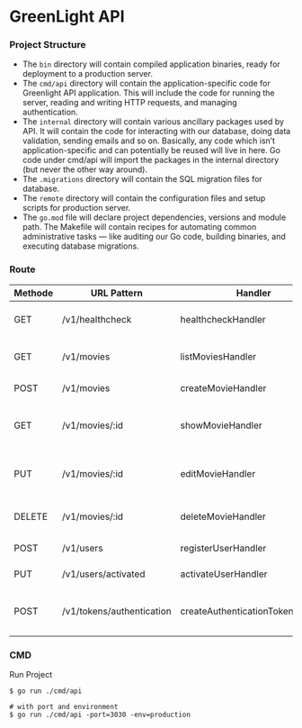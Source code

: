 # GreenLight API

### Project Structure
- The `bin` directory will contain compiled application binaries, ready for deployment
to a production server.
- The `cmd/api` directory will contain the application-specific code for Greenlight API
application. This will include the code for running the server, reading and writing HTTP
requests, and managing authentication.
- The `internal` directory will contain various ancillary packages used by API. It will
contain the code for interacting with our database, doing data validation, sending emails
and so on. Basically, any code which isn’t application-specific and can potentially be
reused will live in here. Go code under cmd/api will import the packages in the
internal directory (but never the other way around).
- The `.migrations` directory will contain the SQL migration files for  database.
- The `remote` directory will contain the configuration files and setup scripts for
production server.
- The `go.mod` file will declare project dependencies, versions and module path.
The Makefile will contain recipes for automating common administrative tasks — like
auditing our Go code, building binaries, and executing database migrations.

### Route

| Methode | URL Pattern               | Handler                          | Action                                 |
|---------|---------------------------|----------------------------------|----------------------------------------|
| GET     | /v1/healthcheck           | healthcheckHandler               | Show application information           |
| GET     | /v1/movies                | listMoviesHandler                | Show the details of all movies         |                                        |
| POST    | /v1/movies                | createMovieHandler               | Create a new movie                     |
| GET     | /v1/movies/:id            | showMovieHandler                 | Show the details of a specific movie   |
| PUT     | /v1/movies/:id            | editMovieHandler                 | Update the details of a specific movie |
| DELETE  | /v1/movies/:id            | deleteMovieHandler               | Delete a specific movie                |
| POST    | /v1/users                 | registerUserHandler              | Register a new user                    |
| PUT     | /v1/users/activated       | activateUserHandler              | Activate a specific user               |
| POST    | /v1/tokens/authentication | createAuthenticationTokenHandler | Generate a new authentication token    |
### CMD
Run Project
```shell
$ go run ./cmd/api
```
```shell
# with port and environment 
$ go run ./cmd/api -port=3030 -env=production
```